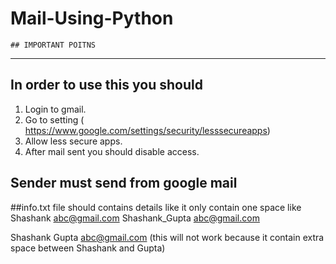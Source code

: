 # Mail-Using-Python
    ## IMPORTANT POITNS
****************************
## In order to use this you should 
 1) Login to gmail.
 2) Go to setting ( https://www.google.com/settings/security/lesssecureapps)
 3) Allow less secure apps.
 4) After mail sent you should disable access. 
## Sender must send from google mail

##info.txt file should contains details like
it only contain one space like
Shashank abc@gmail.com
Shashank_Gupta abc@gmail.com

Shashank Gupta abc@gmail.com (this will not work because it contain extra space
                              between Shashank and Gupta)
                              
